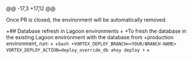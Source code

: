 @@ -17,3 +17,12 @@
 
 Once PR is closed, the environment will be automatically removed.
 
+## Database refresh in Lagoon environments
+
+To fresh the database in the existing Lagoon environment with the database from
+production environment, run:
+
+```bash
+VORTEX_DEPLOY_BRANCH=<YOUR/BRANCH-NAME> VORTEX_DEPLOY_ACTION=deploy_override_db ahoy deploy
+```
+
